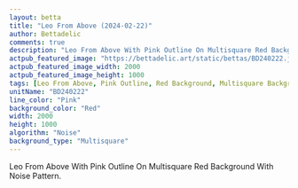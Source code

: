 ```yaml
---
layout: betta
title: "Leo From Above (2024-02-22)"
author: Bettadelic
comments: true
description: "Leo From Above With Pink Outline On Multisquare Red Background With Noise Pattern."
actpub_featured_image: "https://bettadelic.art/static/bettas/BD240222.jpg"
actpub_featured_image_width: 2000
actpub_featured_image_height: 1000
tags: [Leo From Above, Pink Outline, Red Background, Multisquare Background Pattern, Noise Pattern, February 2024]
unitName: "BD240222"
line_color: "Pink"
background_color: "Red"
width: 2000
height: 1000
algorithm: "Noise"
background_type: "Multisquare"
---
```


Leo From Above With Pink Outline On Multisquare Red Background With Noise Pattern.
